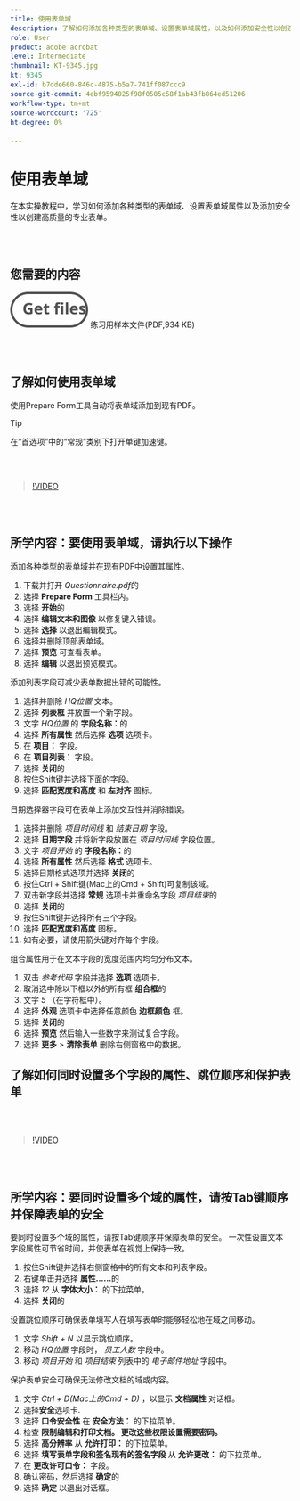 ```yaml
---
title: 使用表单域
description: 了解如何添加各种类型的表单域、设置表单域属性，以及如何添加安全性以创建高质量的专业表单
role: User
product: adobe acrobat
level: Intermediate
thumbnail: KT-9345.jpg
kt: 9345
exl-id: b7dde660-846c-4875-b5a7-741ff087ccc9
source-git-commit: 4ebf9594025f98f0505c58f1ab43fb864ed51206
workflow-type: tm+mt
source-wordcount: '725'
ht-degree: 0%

---
```


# 使用表单域

在本实操教程中，学习如何添加各种类型的表单域、设置表单域属性以及添加安全性以创建高质量的专业表单。

<br> 

## 您需要的内容

[![获取文件](../assets/Getfiles.svg)](../assets/Questionnaire.pdf)
练习用样本文件(PDF,934 KB)

<br> 

## 了解如何使用表单域

使用Prepare Form工具自动将表单域添加到现有PDF。

>[!TIP]
>
>在“首选项”中的“常规”类别下打开单键加速键。

<br> 

>[!VIDEO](https://video.tv.adobe.com/v/340084?quality=12&learn=on&hidetitle=true)

<br> 

## 所学内容：要使用表单域，请执行以下操作

添加各种类型的表单域并在现有PDF中设置其属性。

1. 下载并打开 *Questionnaire.pdf*&#x200B;的
1. 选择 **Prepare Form** 工具栏内。
1. 选择 **开始**&#x200B;的
1. 选择 **编辑文本和图像** 以修复键入错误。
1. 选择 **选择** 以退出编辑模式。
1. 选择并删除顶部表单域。
1. 选择 **预览** 可查看表单。
1. 选择 **编辑** 以退出预览模式。

添加列表字段可减少表单数据出错的可能性。

1. 选择并删除 *HQ位置* 文本。
1. 选择 **列表框** 并放置一个新字段。
1. 文字 *HQ位置* 的 **字段名称：**&#x200B;的
1. 选择 **所有属性** 然后选择 **选项** 选项卡。
1. 在 **项目：** 字段。
1. 在 **项目列表：** 字段。
1. 选择 **关闭**&#x200B;的
1. 按住Shift键并选择下面的字段。
1. 选择 **匹配宽度和高度** 和 **左对齐** 图标。

日期选择器字段可在表单上添加交互性并消除错误。

1. 选择并删除 *项目时间线* 和 *结束日期* 字段。
1. 选择 **日期字段** 并将新字段放置在 *项目时间线* 字段位置。
1. 文字 *项目开始* 的 **字段名称：**&#x200B;的
1. 选择 **所有属性** 然后选择 **格式** 选项卡。
1. 选择日期格式选项并选择 **关闭**&#x200B;的
1. 按住Ctrl + Shift键(Mac上的Cmd + Shift)可复制该域。
1. 双击新字段并选择 **常规** 选项卡并重命名字段 *项目结束*&#x200B;的
1. 选择 **关闭**&#x200B;的
1. 按住Shift键并选择所有三个字段。
1. 选择 **匹配宽度和高度** 图标。
1. 如有必要，请使用箭头键对齐每个字段。

组合属性用于在文本字段的宽度范围内均匀分布文本。

1. 双击 *参考代码* 字段并选择 **选项** 选项卡。
1. 取消选中除以下框以外的所有框 **组合框**&#x200B;的
1. 文字 *5* （在字符框中）。
1. 选择 **外观** 选项卡中选择任意颜色 **边框颜色** 框。
1. 选择 **关闭**&#x200B;的
1. 选择 **预览** 然后输入一些数字来测试复合字段。
1. 选择 **更多** > **清除表单** 删除右侧窗格中的数据。

## 了解如何同时设置多个字段的属性、跳位顺序和保护表单

<br> 

>[!VIDEO](https://video.tv.adobe.com/v/340096?hidetitle=true)

<br> 

## 所学内容：要同时设置多个域的属性，请按Tab键顺序并保障表单的安全

要同时设置多个域的属性，请按Tab键顺序并保障表单的安全。 一次性设置文本字段属性可节省时间，并使表单在视觉上保持一致。

1. 按住Shift键并选择右侧窗格中的所有文本和列表字段。
1. 右键单击并选择 **属性……**&#x200B;的
1. 选择 *12* 从 **字体大小：** 的下拉菜单。
1. 选择 **关闭**&#x200B;的

设置跳位顺序可确保表单填写人在填写表单时能够轻松地在域之间移动。

1. 文字 *Shift + N* 以显示跳位顺序。
1. 移动 *HQ位置* 字段时， *员工人数* 字段中。
1. 移动 *项目开始* 和 *项目结束* 列表中的 *电子邮件地址* 字段中。

保护表单安全可确保无法修改文档的域或内容。

1. 文字 *Ctrl + D(Mac上的Cmd + D)* ，以显示 **文档属性** 对话框。
1. 选择&#x200B;**安全**&#x200B;选项卡.
1. 选择 **口令安全性** 在 **安全方法：** 的下拉菜单。
1. 检查 **限制编辑和打印文档。 更改这些权限设置需要密码。**
1. 选择 **高分辨率** 从 **允许打印：** 的下拉菜单。
1. 选择 **填写表单字段和签名现有的签名字段** 从 **允许更改：** 的下拉菜单。
1. 在 **更改许可口令：** 字段。
1. 确认密码，然后选择 **确定**&#x200B;的
1. 选择 **确定** 以退出对话框。
